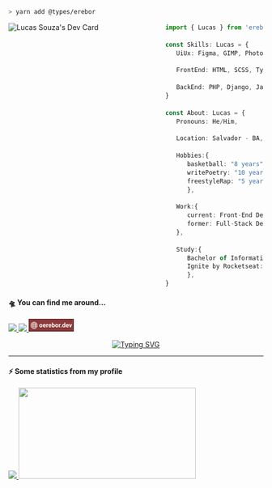 ```zsh
> yarn add @types/erebor
```

<!-- <a href="https://storyset.com/technology">Technology illustrations by Storyset</a> -->

<!-- <img src="https://www.hugp.com/research/assets/img/gif/pc.gif" align="left" height="auto" width="300px" style="margin-right: 10px" /> -->

<a href="https://app.daily.dev/Erebor"><img src="https://api.daily.dev/devcards/eb92cdb309e447f2a5f2c0e0af144773.png?r=p41" width="300" alt="Lucas Souza's Dev Card" align="left" height="auto" width="300px" style="margin-right: 10px;"/></a>

```typescript
import { Lucas } from 'erebor/developer'

const Skills: Lucas = {
   UiUx: Figma, GIMP, PhotoShop, KDEnlive, 

   FrontEnd: HTML, SCSS, TypeScript, Javascript, Vue, React, Next,

   BackEnd: PHP, Django, Java, Insomnia, 
}

const About: Lucas = {
   Pronouns: He/Him,

   Location: Salvador - BA,
   
   Hobbies:{
      basketball: "8 years", 
      writePoetry: "10 years", 
      freestyleRap: "5 years",
      },

   Work:{
      current: Front-End Developer at JuntosSomosMais,
      former: Full-Stack Developer at tdb-devs,
   },

   Study:{
      Bachelor of Information Systems: "fourth semester", 
      Ignite by Rocketseat: "completed",
      },
}
```

#### 🛸 You can find me around...

<div>
   <left>
      <a target="_blank" href="https://open.spotify.com/user/911l5k0lyqc6ll6i6hhxhgan8">
         <img src="https://img.shields.io/badge/Spotify-1ED760?&style=for-the-badge&logo=spotify&logoColor=white" height="25px" />
      </a>
      <a target="_blank" href="https://www.linkedin.com/in/lucas-souza-dev/">
         <img src="https://img.shields.io/badge/LinkedIn-0077B5?style=for-the-badge&logo=linkedin&logoColor=white" height="25px" />
      </a>
      <a target="_blank" href="https://www.oerebor.dev/" >
         <img src="assets/img/badge.svg"  height="25px"/>
      </a>
   </left>
</div>

<div align="center">
   
   [![Typing SVG](https://readme-typing-svg.herokuapp.com?font=JetBrains+Mono&color=%239C0000&center=true&vCenter=true&lines=sudo+rm+rf+%2F)](https://git.io/typing-svg)
   
</div>

<hr />

#### ⚡ Some statistics from my profile

<div>
  <a href="https://github.com/deverebor">
        <img height="180em" width="auto" src="https://github-readme-stats.vercel.app/api?username=deverebor&show_icons=true&theme=dark&include_all_commits=true&count_private=true"/>
   <img height="180em" width="350px" src="https://github-readme-stats.vercel.app/api/top-langs/?username=deverebor&layout=compact&langs_count=6&theme=dark"/>
  </a>
</div>
